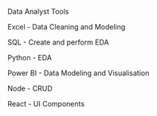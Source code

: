 Data Analyst Tools

Excel - Data Cleaning and Modeling

SQL  - Create and perform EDA

Python - EDA

Power BI -  Data Modeling and Visualisation

Node - CRUD

React - UI Components


